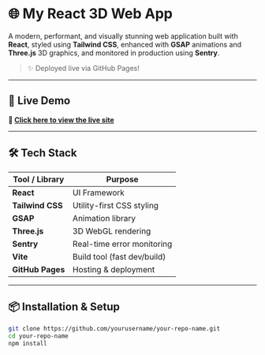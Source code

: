 # 🌐 My React 3D Web App

A modern, performant, and visually stunning web application built with **React**, styled using **Tailwind CSS**, enhanced with **GSAP** animations and **Three.js** 3D graphics, and monitored in production using **Sentry**.

> ✨ Deployed live via GitHub Pages!

---

## 🚀 Live Demo

**🔗 [Click here to view the live site](https://Aa-ra-dhana5.github.io/IShow-Hub/1)**  


---

## 🛠️ Tech Stack

| Tool / Library   | Purpose                        |
|------------------|--------------------------------|
| **React**        | UI Framework                   |
| **Tailwind CSS** | Utility-first CSS styling      |
| **GSAP**         | Animation library              |
| **Three.js**     | 3D WebGL rendering             |
| **Sentry**       | Real-time error monitoring     |
| **Vite**         | Build tool (fast dev/build)    |
| **GitHub Pages** | Hosting & deployment           |

---

## 📦 Installation & Setup

```bash
git clone https://github.com/yourusername/your-repo-name.git
cd your-repo-name
npm install
